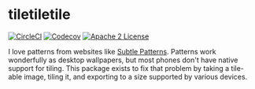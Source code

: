 # tiletiletile
[![CircleCI](https://img.shields.io/circleci/project/jessemillar/tiletiletile.svg)](https://circleci.com/gh/jessemillar/tiletiletile) [![Codecov](https://img.shields.io/codecov/c/github/jessemillar/tiletiletile.svg)](https://codecov.io/gh/jessemillar/tiletiletile) [![Apache 2 License](https://img.shields.io/github/license/mashape/apistatus.svg)](https://raw.githubusercontent.com/jessemillar/tiletiletile/master/LICENSE)

I love patterns from websites like [Subtle Patterns](http://subtlepatterns.com/). Patterns work wonderfully as desktop wallpapers, but most phones don't have native support for tiling. This package exists to fix that problem by taking a tile-able image, tiling it, and exporting to a size supported by various devices.
